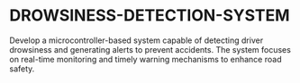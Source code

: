 # DROWSINESS-DETECTION-SYSTEM
Develop a microcontroller-based system capable of detecting driver drowsiness and generating alerts to prevent accidents. The system focuses on real-time monitoring and timely warning mechanisms to enhance road safety.
